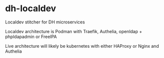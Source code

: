 # dh-localdev
Localdev stitcher for DH microservices

Localdev architecture is Podman with Traefik, Authelia, openldap + phpldapadmin or FreeIPA

Live architecture will likely be kubernetes with either HAProxy or Nginx and Authelia
